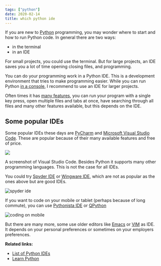 ```yaml
---
tags: ["python"]
date: 2020-02-14
title: which python ide
---
```

If you are new to <a href="https://python.org">Python</a> programming, you may wonder where to start and how to run Python code. In general there are two ways: 

* in the terminal
* in an IDE

For small projects, you could use the terminal. But for large projects, an IDE saves you a lot of time opening closing files, and programming.
 
You can do your programming work in a Python IDE. This is a development environment that tries to make programming easier. While you can run Python <a href="https://pythonbasics.org/execute-python-scripts/">in a console</a>, I recommend to use an IDE for larger projects.

Often times it has <a href="https://pythonbasics.org/getting-started/#PythonIDE">many features</a>, you can run your program with a single key press, open multiple files and tabs at once, have searching through all files and many other features available, but this depends on the IDE.

## Some popular IDEs

Some popular IDEs these days are <a href="https://www.jetbrains.com/pycharm/">PyCharm</a> and <a href="https://code.visualstudio.com/">Microsoft Visual Studio Code</a>. These are popular because of their many available features and free of price.

<img src="https://external-content.duckduckgo.com/iu/?u=https%3A%2F%2Fwww.fossmint.com%2Fwp-content%2Fuploads%2F2017%2F02%2Fvisual-studio-code.png&f=1&nofb=1">

A screenshot of Visual Studio Code. Besides Python it supports many other programming languages. This is not the case for all IDEs.

You could try <a href="https://www.spyder-ide.org/">Spyder IDE</a> or <a href="https://www.wingware.com/">Wingware IDE</a>, which are not as popular as the ones above but are good IDEs.

<img src="https://external-content.duckduckgo.com/iu/?u=https%3A%2F%2Fok97465.github.io%2Fassets%2Fimages%2Fspyder-ide%2FDark_theme.png&f=1&nofb=1" alt="spyder ide">

If you want to code on your mobile or tablet (perhaps because of long commute), you can use <a href="https://apps.apple.com/us/app/pythonista-3/id1085978097">Pythonista IDE</a> or <a href="https://play.google.com/store/apps/details?id=org.qpython.qpy">QPython</a>

![coding on mobile](https://dev-to-uploads.s3.amazonaws.com/i/nps1pl1vr8o420nmbr2w.png)

But there are many more, some use older editors like <a href="https://www.gnu.org/software/emacs/">Emacs</a> or <a href="https://www.vim.org/">VIM</a> as IDE. It depends on your personal preferences or sometimes on your employers preferences.

**Related links:**
* <a href="https://pythonprogramminglanguage.com/python-ide/">List of Python IDEs</a>
* <a href="https://pythonbasics.org/">Learn Python</a>

